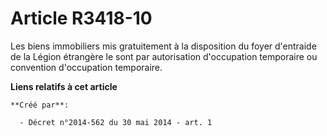# Article R3418-10

Les biens immobiliers mis gratuitement à la disposition du foyer d'entraide de la Légion étrangère le sont par autorisation
d'occupation temporaire ou convention d'occupation temporaire.

**Liens relatifs à cet article**

	**Créé par**:

	  - Décret n°2014-562 du 30 mai 2014 - art. 1
